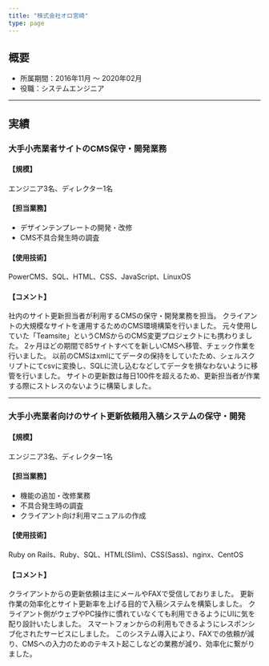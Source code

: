 ```yaml
---
title: "株式会社オロ宮崎"
type: page
---
```


## 概要
- 所属期間：2016年11月 〜 2020年02月
- 役職：システムエンジニア

---

## 実績

### 大手小売業者サイトのCMS保守・開発業務

#### 【規模】
エンジニア3名、ディレクター1名

#### 【担当業務】
- デザインテンプレートの開発・改修
- CMS不具合発生時の調査

#### 【使用技術】
PowerCMS、SQL、HTML、CSS、JavaScript、LinuxOS

#### 【コメント】
社内のサイト更新担当者が利用するCMSの保守・開発業務を担当。
クライアントの大規模なサイトを運用するためのCMS環境構築を行いました。
元々使用していた「Teamsite」というCMSからのCMS変更プロジェクトにも携わりました。
2ヶ月ほどの期間で85サイトすべてを新しいCMSへ移管、チェック作業を行いました。
以前のCMSはxmlにてデータの保持をしていたため、シェルスクリプトにてcsvに変換し、SQLに流し込むなどしてデータを損なわないように移管を行いました。
サイトの更新数は毎日100件を超えるため、更新担当者が作業する際にストレスのないように構築しました。

---

### 大手小売業者向けのサイト更新依頼用入稿システムの保守・開発

#### 【規模】
エンジニア3名、ディレクター1名

#### 【担当業務】
- 機能の追加・改修業務
- 不具合発生時の調査
- クライアント向け利用マニュアルの作成

#### 【使用技術】
Ruby on Rails、Ruby、SQL、HTML(Slim)、CSS(Sass)、nginx、CentOS

#### 【コメント】
クライアントからの更新依頼は主にメールやFAXで受信しておりました。
更新作業の効率化とサイト更新率を上げる目的で入稿システムを構築しました。
クライアント側がウェブやPC操作に慣れていなくても利用できるようにUIに気を配り設計いたしました。
スマートフォンからの利用もできるようにレスポンシブ化されたサービスにしました。
このシステム導入により、FAXでの依頼が減り、CMSへの入力のためのテキスト起こしなどの業務が減り、効率化に繋がりました。
